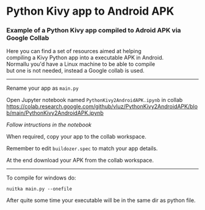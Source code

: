 # Python Kivy app to Android APK
### Example of a Python Kivy app compiled to Adroid APK via Google Collab

Here you can find a set of resources aimed at helping       
compiling a Kivy Python app into a executable APK in Android.     
Normallu you'd have a Linux machine to be able to compile     
but one is not needed, instead a Google collab is used.    

<hr>

Rename your app as `main.py`

Open Jupyter notebook named `PythonKivy2AndroidAPK.ipynb` in collab
https://colab.research.google.com/github/vluz/PythonKivy2AndroidAPK/blob/main/PythonKivy2AndroidAPK.ipynb

*Follow intructions in the notebook*

When required, copy your app to the collab workspace.

Remember to edit `buildozer.spec` to match your app details.

At the end download your APK from the collab workspace.

<hr>

To compile for windows do:
```
nuitka main.py --onefile
```

After quite some time your executable will be in the same dir as python file.

<br>
